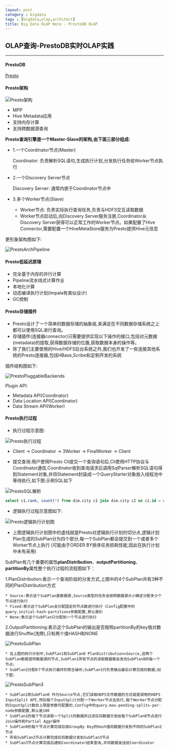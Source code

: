 ```yaml
---
layout: post
category : bigdata
tags : [bigdata,olap,architect]
title: Big Data OLAP Note - PrestoDB OLAP
---
```


## OLAP查询-PrestoDB实时OLAP实践
------------------------------------------------------------

#### PrestoDB

[Presto](https://prestodb.io/docs/current/)

#### Presto架构

![Presto架构](_includes/Presto架构.png)

- MPP
- Hive Metadata应用
- 支持内存计算
- 支持跨数据源查询

**Presto查询引擎是一个Master-Slave的架构,由下面三部分组成:**

- 1.一个Coordinator节点(Master)

	Coordinator: 负责解析SQL语句,生成执行计划,分发执行任务给Worker节点执行

- 2.一个Discovery Server节点

	Discovery Server: 通常内嵌于Coordinator节点中

- 3.多个Worker节点(Slave)

	- Worker节点: 负责实际执行查询任务,负责与HDFS交互读取数据
	- Worker节点启动后,向Discovery Server服务注册,Coordinator从Discovery Server获得可以正常工作的Worker节点。如果配置了Hive Connector,需要配置一个HiveMetaStore服务为Presto提供Hive元信息

更形象架构图如下:

![PrestoArchPipeline](_includes/PrestoArchPipeline.png)

#### Presto低延迟原理

- 完全基于内存的并行计算
- Pipeline流水线式计算作业
- 本地化计算
- 动态编译执行计划(Impala有类似设计)
- GC控制

#### Presto存储插件

- Presto设计了一个简单的数据存储的抽象层,来满足在不同数据存储系统之上都可以使用SQL进行查询。
- 存储插件(连接器connector)只需要提供实现以下操作的接口,包括对元数据(metadata)的提取,获得数据存储的位置,获取数据本身的操作等。
- 除了我们主要使用的Hive/HDFS后台系统之外,我们也开发了一些连接其他系统的Presto连接器,包括HBase,Scribe和定制开发的系统

插件结构图如下:

![PrestoPluggableBackends](_includes/PrestoPluggableBackends.png)

Plugin API:

- Metadata API(Coordinator)
- Data Location API(Coordinator)
- Data Stream API(Worker)


#### Presto执行过程

* 执行过程示意图:

![Presto执行过程](_includes/Presto执行过程.png)

* Client -> Coordinator -> 3Worker -> FinalWorker -> Client

* 提交查询:用户使用Presto Cli提交一个查询语句后,Cli使用HTTP协议与Coordinator通信,Coordinator收到查询请求后调用SqlParser解析SQL语句得到Statement对象,并将Statement封装成一个QueryStarter对象放入线程池中等待执行,如下图:示例SQL如下

![PrestoSQL解析](_includes/PrestoSQL解析.png)

```SQL
select c1.rank, count(*) from dim.city c1 join dim.city c2 on c1.id = c2.id where c1.id > 10 group by c1.rank limit 10;
```

* 逻辑执行过程示意图如下:

![Presto逻辑执行计划图](_includes/Presto逻辑执行计划图.png)

* 上图逻辑执行计划图中的虚线就是Presto对逻辑执行计划的切分点,逻辑计划Plan生成的SubPlan分为四个部分,每一个SubPlan都会提交到一个或者多个Worker节点上执行
(可能由于ORDER BY排序任务损耗性能,因此在执行计划中未有采用)


SubPlan有几个重要的属性**planDistribution**、**outputPartitioning**、**partitionBy**属性整个执行过程的流程图如下：

1.PlanDistribution:表示一个查询阶段的分发方式,上图中的4个SubPlan共有3种不同的PlanDistribution方式

	* Source:表示这个SubPlan是数据源,Source类型的任务会按照数据源大小确定分配多少个节点进行执行
	* Fixed:表示这个SubPlan会分配固定的节点数进行执行（Config配置中的query.initial-hash-partitions参数配置,默认是8）
	* None:表示这个SubPlan只分配到一个节点进行执行
	
2.OutputPartitioning:表示这个SubPlan的输出是否按照partitionBy的key值对数据进行Shuffle(洗牌),只有两个值HASH和NONE

![PrestoSubPlan](_includes/PrestoSubPlan.png)

	* 在上图的执行计划中,SubPlan1和SubPlan0 PlanDistribution=Source,这两个SubPlan都是提供数据源的节点,SubPlan1所有节点的读取数据都会发向SubPlan0的每一个节点;
	* SubPlan2分配8个节点执行最终的聚合操作;SubPlan3只负责输出最后计算完成的数据;如下图:

![PrestoSubPlan3](_includes/PrestoSubPlan3.png)

	* SubPlan1和SubPlan0 作为Source节点,它们读取HDFS文件数据的方式就是调用的HDFS InputSplit API,然后每个InputSplit分配一个Worker节点去执行,每个Worker节点分配的InputSplit数目上限是参数可配置的,Config中的query.max-pending-splits-per-node参数配置,默认是100
	* SubPlan1的每个节点读取一个Split的数据并过滤后将数据分发给每个SubPlan0节点进行Join操作和Partial Aggr操作
	* SubPlan0的每个节点计算完成后按GroupBy Key的Hash值将数据分发到不同的SubPlan2节点
	* 所有SubPlan2节点计算完成后将数据分发到SubPlan3节点
	* SubPlan3节点计算完成后通知Coordinator结束查询,并将数据发送给Coordinator


